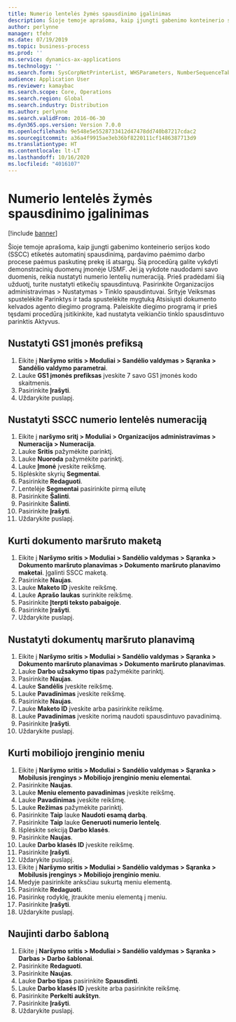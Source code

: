 ```yaml
---
title: Numerio lentelės žymės spausdinimo įgalinimas
description: Šioje temoje aprašoma, kaip įjungti gabenimo konteinerio serijos kodo (SSCC) etiketės automatinį spausdinimą, pardavimo paėmimo darbo procese paėmus paskutinę prekę iš atsargų.
author: perlynne
manager: tfehr
ms.date: 07/19/2019
ms.topic: business-process
ms.prod: ''
ms.service: dynamics-ax-applications
ms.technology: ''
ms.search.form: SysCorpNetPrinterList, WHSParameters, NumberSequenceTableListPage, NumberSequenceDetails, WHSDocumentRoutingLayout, WHSDocumentRouting, WHSRFMenuItem, WHSRFMenu, WHSWorkTemplateTable, WHSLicensePlateLabelBuildConfig, WHSLicensePlateLabel
audience: Application User
ms.reviewer: kamaybac
ms.search.scope: Core, Operations
ms.search.region: Global
ms.search.industry: Distribution
ms.author: perlynne
ms.search.validFrom: 2016-06-30
ms.dyn365.ops.version: Version 7.0.0
ms.openlocfilehash: 9e548e5e5528733412d47478dd740b87217cdac2
ms.sourcegitcommit: a36a4f9915ae3eb36bf8220111cf1486387713d9
ms.translationtype: HT
ms.contentlocale: lt-LT
ms.lasthandoff: 10/16/2020
ms.locfileid: "4016107"
---
```

# <a name="enable-license-plate-label-printing"></a>Numerio lentelės žymės spausdinimo įgalinimas

[!include [banner](../../includes/banner.md)]

Šioje temoje aprašoma, kaip įjungti gabenimo konteinerio serijos kodo (SSCC) etiketės automatinį spausdinimą, pardavimo paėmimo darbo procese paėmus paskutinę prekę iš atsargų. Šią procedūrą galite vykdyti demonstracinių duomenų įmonėje USMF. Jei ją vykdote naudodami savo duomenis, reikia nustatyti numerio lentelių numeraciją. Prieš pradėdami šią užduotį, turite nustatyti etikečių spausdintuvą. Pasirinkite Organizacijos administravimas > Nustatymas > Tinklo spausdintuvai. Srityje Veiksmas spustelėkite Parinktys ir tada spustelėkite mygtuką Atsisiųsti dokumento kelvados agento diegimo programą. Paleiskite diegimo programą ir prieš tęsdami procedūrą įsitikinkite, kad nustatyta veikiančio tinklo spausdintuvo parinktis Aktyvus.


## <a name="set-up-the-gs1-company-prefix"></a>Nustatyti GS1 įmonės prefiksą
1. Eikite į **Naršymo sritis > Moduliai > Sandėlio valdymas > Sąranka > Sandėlio valdymo parametrai**.
2. Lauke **GS1 įmonės prefiksas** įveskite 7 savo GS1 įmonės kodo skaitmenis.
3. Pasirinkite **Įrašyti**.
4. Uždarykite puslapį.

## <a name="setup-the-sscc-license-plate-number-sequence"></a>Nustatyti SSCC numerio lentelės numeraciją
1. Eikite į **naršymo sritį > Moduliai > Organizacijos administravimas > Numeracija > Numeracija**.
2. Lauke **Sritis** pažymėkite parinktį.
3. Lauke **Nuoroda** pažymėkite parinktį.
4. Lauke **Įmonė** įveskite reikšmę.
5. Išplėskite skyrių **Segmentai**.
6. Pasirinkite **Redaguoti**.
7. Lentelėje **Segmentai** pasirinkite pirmą eilutę
8. Pasirinkite **Šalinti**.
9. Pasirinkite **Šalinti**.
10. Pasirinkite **Įrašyti**.
11. Uždarykite puslapį.

## <a name="create-the-document-route-layout"></a>Kurti dokumento maršruto maketą
1. Eikite į **Naršymo sritis > Moduliai > Sandėlio valdymas > Sąranka > Dokumento maršruto planavimas > Dokumento maršruto planavimo maketai**. Įgalinti SSCC maketą.  
2. Pasirinkite **Naujas**.
3. Lauke **Maketo ID** įveskite reikšmę.
4. Lauke **Aprašo laukas** surinkite reikšmę.
5. Pasirinkite **Įterpti teksto pabaigoje**.
6. Pasirinkite **Įrašyti**.
7. Uždarykite puslapį.

## <a name="set-up-the-document-routing"></a>Nustatyti dokumentų maršruto planavimą
1. Eikite į **Naršymo sritis > Moduliai > Sandėlio valdymas > Sąranka > Dokumento maršruto planavimas > Dokumento maršruto planavimas**.
2. Lauke **Darbo užsakymo tipas** pažymėkite parinktį.
3. Pasirinkite **Naujas**.
4. Lauke **Sandėlis** įveskite reikšmę.
5. Lauke **Pavadinimas** įveskite reikšmę.
6. Pasirinkite **Naujas**.
7. Lauke **Maketo ID** įveskite arba pasirinkite reikšmę.
8. Lauke **Pavadinimas** įveskite norimą naudoti spausdintuvo pavadinimą.
9. Pasirinkite **Įrašyti**.
10. Uždarykite puslapį.

## <a name="create-mobile-device-menu"></a>Kurti mobiliojo įrenginio meniu
1. Eikite į **Naršymo sritis > Moduliai > Sandėlio valdymas > Sąranka > Mobilusis įrenginys > Mobiliojo įrenginio meniu elementai**.
2. Pasirinkite **Naujas**.
3. Lauke **Meniu elemento pavadinimas** įveskite reikšmę.
4. Lauke **Pavadinimas** įveskite reikšmę.
5. Lauke **Režimas** pažymėkite parinktį.
6. Pasirinkite **Taip** lauke **Naudoti esamą darbą**.
7. Pasirinkite **Taip** lauke **Generuoti numerio lentelę**.
8. Išplėskite sekciją **Darbo klasės**.
9. Pasirinkite **Naujas**.
10. Lauke **Darbo klasės ID** įveskite reikšmę.
11. Pasirinkite **Įrašyti**.
12. Uždarykite puslapį.
13. Eikite į **Naršymo sritis > Moduliai > Sandėlio valdymas > Sąranka > Mobilusis įrenginys > Mobiliojo įrenginio meniu**.
14. Medyje pasirinkite anksčiau sukurtą meniu elementą.
15. Pasirinkite **Redaguoti**.
16. Pasirinkę rodyklę, įtraukite meniu elementą į meniu.
17. Pasirinkite **Įrašyti**.
18. Uždarykite puslapį.

## <a name="update-a-work-template"></a>Naujinti darbo šabloną
1. Eikite į **Naršymo sritis > Moduliai > Sandėlio valdymas > Sąranka > Darbas > Darbo šablonai**.
2. Pasirinkite **Redaguoti**.
3. Pasirinkite **Naujas**.
4. Lauke **Darbo tipas** pasirinkite **Spausdinti**.
5. Lauke **Darbo klasės ID** įveskite arba pasirinkite reikšmę.
6. Pasirinkite **Perkelti aukštyn**.
7. Pasirinkite **Įrašyti**.
8. Uždarykite puslapį.

